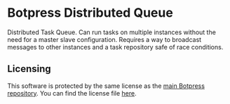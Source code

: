 # Botpress Distributed Queue

Distributed Task Queue. Can run tasks on multiple instances without the need for a master slave configuration. Requires a way to broadcast messages to other instances and a task repository safe of race conditions.

## Licensing

This software is protected by the same license as the [main Botpress repository](https://github.com/botpress/botpress). You can find the license file [here](https://github.com/botpress/botpress/blob/master/LICENSE).
